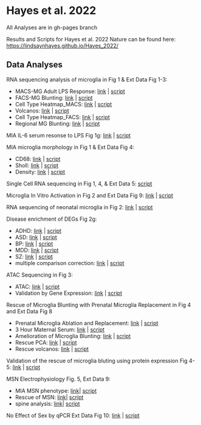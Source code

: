 # Hayes et al. 2022

All Analyses are in gh-pages branch

Results and Scripts for Hayes et al. 2022 Nature can be found here:
https://lindsaynhayes.github.io/Hayes_2022/

## **Data Analyses**

RNA sequencing analysis of microglia in Fig 1 & Ext Data Fig 1-3:
- MACS-MG Adult LPS Response: [link]( https://lindsaynhayes.github.io/Hayes_2021/Bulk_RNAseq_MACS/DESeq2_MACS_Adult_Bulk_publication.html ) | [script](https://github.com/lindsaynhayes/Hayes_2021/blob/gh-pages/Bulk_RNAseq_MACS/DESeq2_MACS_Adult_Bulk_publication.Rmd)
- FACS-MG Blunting: [link](https://lindsaynhayes.github.io/Hayes_2021/Bulk_RNAseq_FACS/210301_Deseq2_FACS_filt_NOsva_ED3e.html) | [script](https://github.com/lindsaynhayes/Hayes_2021/blob/gh-pages/Bulk_RNAseq_FACS/210301_Deseq2_FACS_filt_NOsva_ED3e.Rmd)
- Cell Type Heatmap_MACS: [link]( https://lindsaynhayes.github.io/Hayes_2021/Bulk_RNAseq_MACS/DESeq2_MACS_Adult_Bulk_Heatmap.html )  | [script](https://github.com/lindsaynhayes/Hayes_2021/blob/gh-pages/Bulk_RNAseq_MACS/DESeq2_MACS_Adult_Bulk_Heatmap.Rmd)
- Volcanos: [link]( https://lindsaynhayes.github.io/Hayes_2021/Bulk_RNAseq_MACS/DESeq2_MACS_Adult_Bulk_Volcano.html ) | [script](https://github.com/lindsaynhayes/Hayes_2021/blob/gh-pages/Bulk_RNAseq_MACS/DESeq2_MACS_Adult_Bulk_Volcano.Rmd)
- Cell Type Heatmap_FACS: [link]( https://lindsaynhayes.github.io/Hayes_2021/Bulk_RNAseq_FACS/DESeq2_FACS_Bulk_Heatmap.html ) | [script](https://github.com/lindsaynhayes/Hayes_2021/blob/gh-pages/Bulk_RNAseq_FACS/DESeq2_FACS_Bulk_Heatmap.Rmd)
- Regional MG Blunting: [link]( https://lindsaynhayes.github.io/Hayes_2021/Bulk_RNAseq_MACS/DESeq2_MACS_Adult_Bulk_Region_publication.html) | [script](https://github.com/lindsaynhayes/Hayes_2021/blob/gh-pages/Bulk_RNAseq_MACS/DESeq2_MACS_Adult_Bulk_Region_publication.Rmd)

MIA IL-6 serum resonse to LPS Fig 1g: [link]( https://lindsaynhayes.github.io/Hayes_2021/Serum/1g_LPS_Serum.html ) | [script](https://github.com/lindsaynhayes/Hayes_2021/blob/gh-pages/Serum/1g_LPS_Serum.Rmd)

MIA microglia morphology in Fig 1 & Ext Data Fig 4:
- CD68: [link]( https://lindsaynhayes.github.io/Hayes_2021/MG_Morph/MG_CD68_pub.html ) | [script](https://github.com/lindsaynhayes/Hayes_2021/blob/gh-pages/MG_Morph/MG_CD68_pub.Rmd)
- Sholl: [link]( https://lindsaynhayes.github.io/Hayes_2021/MG_Morph/MG_Sholl.html ) | [script](https://github.com/lindsaynhayes/Hayes_2021/blob/gh-pages/MG_Morph/MG_Sholl.Rmd)
- Density: [link]( https://lindsaynhayes.github.io/Hayes_2021/MG_Morph/MG_Density_pub.html ) | [script](https://github.com/lindsaynhayes/Hayes_2021/blob/gh-pages/MG_Morph/MG_Density_pub.Rmd)

Single Cell RNA sequencing in Fig 1, 4, & Ext Data 5: [script](https://github.com/lindsaynhayes/Hayes_2021/blob/gh-pages/SingleCell/10x_analysis_pub.r)
 
Microglia In Vitro Activation in Fig 2 and Ext Data Fig 9: [link]( https://lindsaynhayes.github.io/Hayes_2021/InVitro/210903_invitro.html ) | [script](https://github.com/lindsaynhayes/Hayes_2021/blob/gh-pages/InVitro/210903_invitro.Rmd)

RNA sequencing of neonatal microglia in Fig 2: [link]( https://lindsaynhayes.github.io/Hayes_2021/Bulk_RNAseq_P4/DESeq2_MACS_P4_Bulk_pub.html) | [script](https://github.com/lindsaynhayes/Hayes_2021/blob/gh-pages/Bulk_RNAseq_P4/DESeq2_MACS_P4_Bulk_pub.Rmd)

Disease enrichment of DEGs Fig 2g: 
- ADHD: [link]( https://lindsaynhayes.github.io/Hayes_2021/Disease_Enrichment/ADHD.html ) | [script](https://github.com/lindsaynhayes/Hayes_2021/blob/gh-pages/Disease_Enrichment/ADHD.R)
- ASD: [link]( https://lindsaynhayes.github.io/Hayes_2021/Disease_Enrichment/AUT.html ) | [script](https://github.com/lindsaynhayes/Hayes_2021/blob/gh-pages/Disease_Enrichment/AUT.R)
- BP: [link]( https://lindsaynhayes.github.io/Hayes_2021/Disease_Enrichment/BPD.html ) | [script](https://github.com/lindsaynhayes/Hayes_2021/blob/gh-pages/Disease_Enrichment/BPD.R)
- MDD: [link]( https://lindsaynhayes.github.io/Hayes_2021/Disease_Enrichment/DEP.html ) | [script](https://github.com/lindsaynhayes/Hayes_2021/blob/gh-pages/Disease_Enrichment/DEP.R)
- SZ: [link]( https://lindsaynhayes.github.io/Hayes_2021/Disease_Enrichment/SCZ.html ) | [script](https://github.com/lindsaynhayes/Hayes_2021/blob/gh-pages/Disease_Enrichment/SCZ.R)
- multiple comparison correction: [link]( https://lindsaynhayes.github.io/Hayes_2021/Disease_Enrichment/P_correct.nb.html) | [script](https://github.com/lindsaynhayes/Hayes_2021/blob/gh-pages/Disease_Enrichment/P_correct.Rmd)

ATAC Sequencing in Fig 3:
- ATAC: [link]( https://lindsaynhayes.github.io/Hayes_2021/ATAC/210329_ATAC_v3_MvCinLPS_pub.html ) | [script](https://github.com/lindsaynhayes/Hayes_2021/blob/gh-pages/ATAC/210329_ATAC_v3_MvCinLPS_pub.Rmd)
- Validation by Gene Expression: [link]( https://lindsaynhayes.github.io/Hayes_2021/Bulk_RNAseq_FACS/QuickPlot_Pub.html) | [script](https://github.com/lindsaynhayes/Hayes_2021/blob/gh-pages/Bulk_RNAseq_FACS/QuickPlot_Pub.Rmd)

Rescue of Microglia Blunting with Prenatal Microglia Replacement in Fig 4 and Ext Data Fig 8
- Prenatal Microglia Ablation and Replacement: [link]( https://lindsaynhayes.github.io/Hayes_2021/FACS/Fig_ED7e.html) | [script](https://github.com/lindsaynhayes/Hayes_2021/blob/gh-pages/FACS/Fig_ED7e.Rmd)
- 3 Hour Maternal Serum: [link]( https://lindsaynhayes.github.io/Hayes_2021/Serum/Maternal_Serum.html) | [script](https://github.com/lindsaynhayes/Hayes_2021/blob/gh-pages/Serum/Maternal_Serum.Rmd)
- Amelioration of Microglia Blunting: [link]( https://lindsaynhayes.github.io/Hayes_2021/Bulk_RNAseq_Rescue_FACS/FACS_Rescue_LPS_pub.html) | [script](https://github.com/lindsaynhayes/Hayes_2021/blob/gh-pages/Bulk_RNAseq_Rescue_FACS/FACS_Rescue_LPS_pub.Rmd)
- Rescue PCA: [link]( https://lindsaynhayes.github.io/Hayes_2021/Bulk_RNAseq_Rescue_FACS/PCA_Clust.html) | [script](https://github.com/lindsaynhayes/Hayes_2021/blob/gh-pages/Bulk_RNAseq_Rescue_FACS/PCA_Clust.Rmd)
- Rescue volcanos: [link]( https://lindsaynhayes.github.io/Hayes_2021/Bulk_RNAseq_Rescue_FACS/Volcano.html) | [script](https://github.com/lindsaynhayes/Hayes_2021/blob/gh-pages/Bulk_RNAseq_Rescue_FACS/Volcano.Rmd)

Validation of the rescue of microglia bluting using protein expression Fig 4-5: [link]( https://lindsaynhayes.github.io/Hayes_2021/Protein/MSD_Cells_Rescue_Stats.html) | [script](https://github.com/lindsaynhayes/Hayes_2021/blob/gh-pages/Protein/MSD_Cells_Rescue_Stats.Rmd)

MSN Electrophysiology Fig. 5, Ext Data 9:
- MIA MSN phenotype: [link]( https://lindsaynhayes.github.io/Hayes_2021/Ephys/210907-Ephy-Analysis.html)| [script](https://github.com/lindsaynhayes/Hayes_2021/blob/gh-pages/Ephys/210907-Ephy-Analysis.Rmd)
- Rescue of MSN: [link]( https://lindsaynhayes.github.io/Hayes_2021/Ephys/210905-Ephy-Analysis.html)| [script](https://github.com/lindsaynhayes/Hayes_2021/blob/gh-pages/Ephys/210905-Ephy-Analysis.Rmd)
- spine analysis: [link]( https://lindsaynhayes.github.io/Hayes_2021/Ephys/Spine-Analysis_VS.html)| [script](https://github.com/lindsaynhayes/Hayes_2021/blob/gh-pages/Ephys/Spine-Analysis_VS.Rmd)

No Effect of Sex by qPCR Ext Data Fig 10: [link]( https://lindsaynhayes.github.io/Hayes_2021/qPCR/QPCR-C8-26_pub.html) | [script](https://github.com/lindsaynhayes/Hayes_2021/blob/gh-pages/qPCR/QPCR-C8-26_pub.Rmd)
